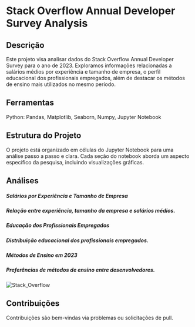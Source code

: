 # Stack Overflow Annual Developer Survey Analysis

## Descrição
Este projeto visa analisar dados do Stack Overflow Annual Developer Survey para o ano de 2023. Exploramos informações relacionadas a salários médios por experiência e tamanho de empresa, o perfil educacional dos profissionais empregados, além de destacar os métodos de ensino mais utilizados no mesmo período.



## Ferramentas
Python: Pandas, Matplotlib, Seaborn, Numpy, Jupyter Notebook

## Estrutura do Projeto
O projeto está organizado em células do Jupyter Notebook para uma análise passo a passo e clara. Cada seção do notebook aborda um aspecto específico da pesquisa, incluindo visualizações gráficas.


## Análises
##### Salários por Experiência e Tamanho de Empresa

##### Relação entre experiência, tamanho da empresa e salários médios.
##### Educação dos Profissionais Empregados

##### Distribuição educacional dos profissionais empregados.
##### Métodos de Ensino em 2023

##### Preferências de métodos de ensino entre desenvolvedores.

![Stack_Overflow](https://github.com/mateussoliv/Stack_Overflow_Annual_Developer_Survey/assets/91861565/edb33e07-4090-4d85-a2f8-24ee4752a5b7)

## Contribuições
Contribuições são bem-vindas via problemas ou solicitações de pull.
